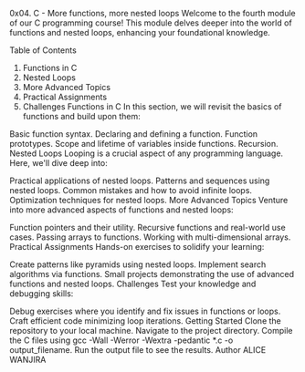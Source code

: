  0x04. C - More functions, more nested loops
Welcome to the fourth module of our C programming course! This module delves deeper into the world of functions and nested loops, enhancing your foundational knowledge.

Table of Contents
1. Functions in C
2. Nested Loops
3. More Advanced Topics
4. Practical Assignments
5. Challenges
Functions in C
In this section, we will revisit the basics of functions and build upon them:

Basic function syntax.
Declaring and defining a function.
Function prototypes.
Scope and lifetime of variables inside functions.
Recursion.
Nested Loops
Looping is a crucial aspect of any programming language. Here, we'll dive deep into:

Practical applications of nested loops.
Patterns and sequences using nested loops.
Common mistakes and how to avoid infinite loops.
Optimization techniques for nested loops.
More Advanced Topics
Venture into more advanced aspects of functions and nested loops:

Function pointers and their utility.
Recursive functions and real-world use cases.
Passing arrays to functions.
Working with multi-dimensional arrays.
Practical Assignments
Hands-on exercises to solidify your learning:

Create patterns like pyramids using nested loops.
Implement search algorithms via functions.
Small projects demonstrating the use of advanced functions and nested loops.
Challenges
Test your knowledge and debugging skills:

Debug exercises where you identify and fix issues in functions or loops.
Craft efficient code minimizing loop iterations.
Getting Started
Clone the repository to your local machine.
Navigate to the project directory.
Compile the C files using gcc -Wall -Werror -Wextra -pedantic *.c -o output_filename.
Run the output file to see the results.
Author
ALICE WANJIRA 
